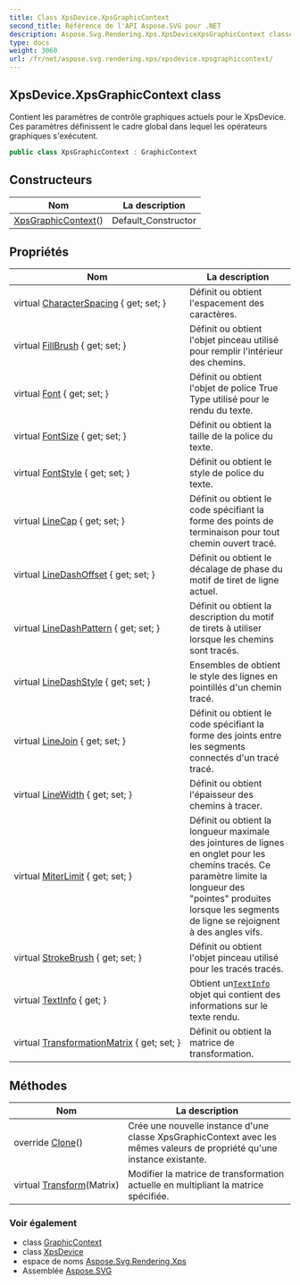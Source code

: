 ```yaml
---
title: Class XpsDevice.XpsGraphicContext
second_title: Référence de l'API Aspose.SVG pour .NET
description: Aspose.Svg.Rendering.Xps.XpsDeviceXpsGraphicContext classe. Contient les paramètres de contrôle graphiques actuels pour le XpsDevice. Ces paramètres définissent le cadre global dans lequel les opérateurs graphiques sexécutent.
type: docs
weight: 3060
url: /fr/net/aspose.svg.rendering.xps/xpsdevice.xpsgraphiccontext/
---
```

## XpsDevice.XpsGraphicContext class

Contient les paramètres de contrôle graphiques actuels pour le XpsDevice. Ces paramètres définissent le cadre global dans lequel les opérateurs graphiques s'exécutent.

```csharp
public class XpsGraphicContext : GraphicContext
```

## Constructeurs

| Nom | La description |
| --- | --- |
| [XpsGraphicContext](xpsgraphiccontext/)() | Default_Constructor |

## Propriétés

| Nom | La description |
| --- | --- |
| virtual [CharacterSpacing](../../aspose.svg.rendering/graphiccontext/characterspacing/) { get; set; } | Définit ou obtient l'espacement des caractères. |
| virtual [FillBrush](../../aspose.svg.rendering/graphiccontext/fillbrush/) { get; set; } | Définit ou obtient l'objet pinceau utilisé pour remplir l'intérieur des chemins. |
| virtual [Font](../../aspose.svg.rendering/graphiccontext/font/) { get; set; } | Définit ou obtient l'objet de police True Type utilisé pour le rendu du texte. |
| virtual [FontSize](../../aspose.svg.rendering/graphiccontext/fontsize/) { get; set; } | Définit ou obtient la taille de la police du texte. |
| virtual [FontStyle](../../aspose.svg.rendering/graphiccontext/fontstyle/) { get; set; } | Définit ou obtient le style de police du texte. |
| virtual [LineCap](../../aspose.svg.rendering/graphiccontext/linecap/) { get; set; } | Définit ou obtient le code spécifiant la forme des points de terminaison pour tout chemin ouvert tracé. |
| virtual [LineDashOffset](../../aspose.svg.rendering/graphiccontext/linedashoffset/) { get; set; } | Définit ou obtient le décalage de phase du motif de tiret de ligne actuel. |
| virtual [LineDashPattern](../../aspose.svg.rendering/graphiccontext/linedashpattern/) { get; set; } | Définit ou obtient la description du motif de tirets à utiliser lorsque les chemins sont tracés. |
| virtual [LineDashStyle](../../aspose.svg.rendering/graphiccontext/linedashstyle/) { get; set; } | Ensembles de obtient le style des lignes en pointillés d'un chemin tracé. |
| virtual [LineJoin](../../aspose.svg.rendering/graphiccontext/linejoin/) { get; set; } | Définit ou obtient le code spécifiant la forme des joints entre les segments connectés d'un tracé tracé. |
| virtual [LineWidth](../../aspose.svg.rendering/graphiccontext/linewidth/) { get; set; } | Définit ou obtient l'épaisseur des chemins à tracer. |
| virtual [MiterLimit](../../aspose.svg.rendering/graphiccontext/miterlimit/) { get; set; } | Définit ou obtient la longueur maximale des jointures de lignes en onglet pour les chemins tracés. Ce paramètre limite la longueur des "pointes" produites lorsque les segments de ligne se rejoignent à des angles vifs. |
| virtual [StrokeBrush](../../aspose.svg.rendering/graphiccontext/strokebrush/) { get; set; } | Définit ou obtient l'objet pinceau utilisé pour les tracés tracés. |
| virtual [TextInfo](../../aspose.svg.rendering/graphiccontext/textinfo/) { get; } | Obtient un[`TextInfo`](../../aspose.svg.rendering/textinfo/) objet qui contient des informations sur le texte rendu. |
| virtual [TransformationMatrix](../../aspose.svg.rendering/graphiccontext/transformationmatrix/) { get; set; } | Définit ou obtient la matrice de transformation. |

## Méthodes

| Nom | La description |
| --- | --- |
| override [Clone](../../aspose.svg.rendering.xps/xpsgraphiccontext/clone/)() | Crée une nouvelle instance d'une classe XpsGraphicContext avec les mêmes valeurs de propriété qu'une instance existante. |
| virtual [Transform](../../aspose.svg.rendering/graphiccontext/transform/)(Matrix) | Modifier la matrice de transformation actuelle en multipliant la matrice spécifiée. |

### Voir également

* class [GraphicContext](../../aspose.svg.rendering/graphiccontext/)
* class [XpsDevice](../xpsdevice/)
* espace de noms [Aspose.Svg.Rendering.Xps](../../aspose.svg.rendering.xps/)
* Assemblée [Aspose.SVG](../../)


